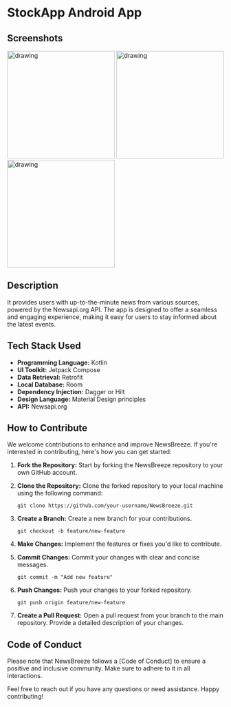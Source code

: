 # StockApp Android App

[//]: # (<p align="center"><img src="https://socialify.git.ci/sourabhkumar47/NewsBreeze/image?description=1&amp;descriptionEditable=NewsBreeze%20is%20a%20dynamic%20and%20user-friendly%20news%20application%20developed%20for%20the%20Android%20platform%20using%20Kotlin%20and%20Jetpack%20Compose.&amp;font=Inter&amp;language=1&amp;name=1&amp;pattern=Circuit%20Board&amp;theme=Light" alt="project-image"></p>)

## Screenshots

<p align="left">
<img src="Screenshots/1.jpg" alt="drawing" width="250"/>
<img src="Screenshots/2.jpg" alt="drawing" width="250"/>
<img src="Screenshots/3.jpg" alt="drawing" width="250"/>
</p>

## Description

It provides users with up-to-the-minute news from various sources, powered by the Newsapi.org API. The app is designed to offer a seamless and engaging experience, making it easy for users to stay informed about the latest events.

## Tech Stack Used

- **Programming Language:** Kotlin
- **UI Toolkit:** Jetpack Compose
- **Data Retrieval:** Retrofit
- **Local Database:** Room
- **Dependency Injection:** Dagger or Hilt
- **Design Language:** Material Design principles
- **API:** Newsapi.org


## How to Contribute

We welcome contributions to enhance and improve NewsBreeze. If you're interested in contributing, here's how you can get started:

1. **Fork the Repository:** Start by forking the NewsBreeze repository to your own GitHub account.

2. **Clone the Repository:** Clone the forked repository to your local machine using the following command:
   ```
   git clone https://github.com/your-username/NewsBreeze.git
   ```

3. **Create a Branch:** Create a new branch for your contributions.
   ```
   git checkout -b feature/new-feature
   ```

4. **Make Changes:** Implement the features or fixes you'd like to contribute.

5. **Commit Changes:** Commit your changes with clear and concise messages.
   ```
   git commit -m "Add new feature" 
   ```

6. **Push Changes:** Push your changes to your forked repository.
   ```
   git push origin feature/new-feature
   ```

7. **Create a Pull Request:** Open a pull request from your branch to the main repository. Provide a detailed description of your changes.

## Code of Conduct

Please note that NewsBreeze follows a [Code of Conduct] to ensure a positive and inclusive community. Make sure to adhere to it in all interactions.

Feel free to reach out if you have any questions or need assistance. Happy contributing!
